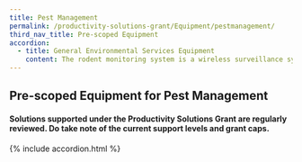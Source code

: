 ```yaml
---
title: Pest Management
permalink: /productivity-solutions-grant/Equipment/pestmanagement/
third_nav_title: Pre-scoped Equipment
accordion:
  - title: General Environmental Services Equipment
    content: The rodent monitoring system is a wireless surveillance system that monitors, analyses and maps rodent activity to provide real time data for pest control operators to conduct targeted pest control measures.<br/><br/><a href='/productivity-solutions-grant/solutionrepo/solution448' target='_blank' style='color:#037e8a'>Rodent Monitoring System</a><br/>
---
```


## Pre-scoped Equipment for Pest Management


#### Solutions supported under the Productivity Solutions Grant are regularly reviewed. Do take note of the current support levels and grant caps.

{% include accordion.html %}

